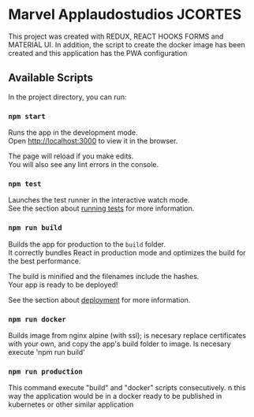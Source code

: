 # Marvel Applaudostudios JCORTES 

This project was created with REDUX, REACT HOOKS FORMS and MATERIAL UI. In addition, the script to create the docker image has been created and this application has the PWA configuration

## Available Scripts

In the project directory, you can run:

### `npm start`

Runs the app in the development mode.<br />
Open [http://localhost:3000](http://localhost:3000) to view it in the browser.

The page will reload if you make edits.<br />
You will also see any lint errors in the console.

### `npm test`

Launches the test runner in the interactive watch mode.<br />
See the section about [running tests](https://facebook.github.io/create-react-app/docs/running-tests) for more information.

### `npm run build`

Builds the app for production to the `build` folder.<br />
It correctly bundles React in production mode and optimizes the build for the best performance.

The build is minified and the filenames include the hashes.<br />
Your app is ready to be deployed!

See the section about [deployment](https://facebook.github.io/create-react-app/docs/deployment) for more information.

### `npm run docker`

Builds image from nginx alpine (with ssl); is necesary replace certificates with your own, and copy the app's build folder to image. Is necesary execute 'npm run build'

### `npm run production`

This command execute "build" and "docker" scripts consecutively. n this way the application would be in a docker ready to be published in kubernetes or other similar application
